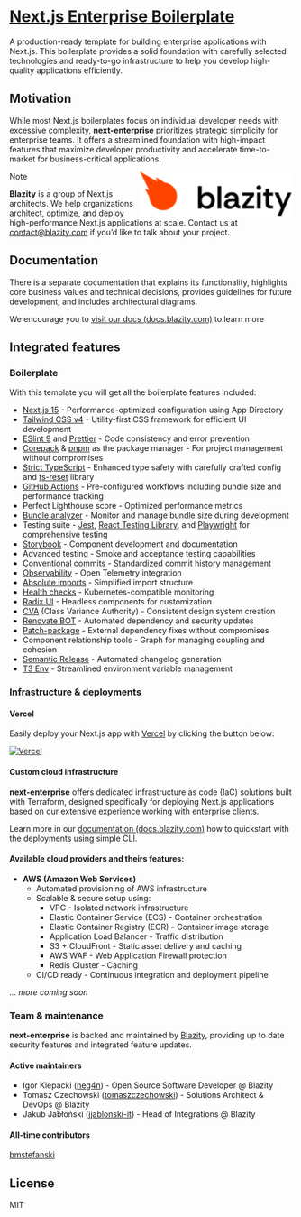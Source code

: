 
# [Next.js Enterprise Boilerplate](https://blazity.com/open-source/nextjs-enterprise-boilerplate) 

A production-ready template for building enterprise applications with Next.js. This boilerplate provides a solid foundation with carefully selected technologies and ready-to-go infrastructure to help you develop high-quality applications efficiently.

## Motivation

While most Next.js boilerplates focus on individual developer needs with excessive complexity, **next-enterprise** prioritizes strategic simplicity for enterprise teams. It offers a streamlined foundation with high-impact features that maximize developer productivity and accelerate time-to-market for business-critical applications.

<a href="https://blazity.com/">
<picture>
  <source media="(prefers-color-scheme: dark)" srcset="/assets/blazity-logo-dark.svg">
  <source media="(prefers-color-scheme: light)" srcset="/assets/blazity-logo-light.svg">
  <img alt="Logo" align="right" height="80" src="/assets/blazity-logo-light.svg">
</picture>
</a>

> [!NOTE]
> **Blazity** is a group of Next.js architects. We help organizations architect, optimize, and deploy high-performance Next.js applications at scale. Contact us at [contact@blazity.com](https://blazity.com) if you’d like to talk about your project.



## Documentation

There is a separate documentation that explains its functionality, highlights core business values and technical decisions, provides guidelines for future development, and includes architectural diagrams.

We encourage you to [visit our docs (docs.blazity.com)](https://docs.blazity.com) to learn more

## Integrated features

### Boilerplate
With this template you will get all the boilerplate features included:

* [Next.js 15](https://nextjs.org/) - Performance-optimized configuration using App Directory
* [Tailwind CSS v4](https://tailwindcss.com/) - Utility-first CSS framework for efficient UI development
* [ESlint 9](https://eslint.org/) and [Prettier](https://prettier.io/) - Code consistency and error prevention
* [Corepack](https://github.com/nodejs/corepack) & [pnpm](https://pnpm.io/) as the package manager - For project management without compromises 
* [Strict TypeScript](https://www.typescriptlang.org/) - Enhanced type safety with carefully crafted config and [ts-reset](https://github.com/total-typescript/ts-reset) library
* [GitHub Actions](https://github.com/features/actions) - Pre-configured workflows including bundle size and performance tracking
* Perfect Lighthouse score - Optimized performance metrics
* [Bundle analyzer](https://www.npmjs.com/package/@next/bundle-analyzer) - Monitor and manage bundle size during development
* Testing suite - [Jest](https://jestjs.io/), [React Testing Library](https://testing-library.com/react), and [Playwright](https://playwright.dev/) for comprehensive testing
* [Storybook](https://storybook.js.org/) - Component development and documentation
* Advanced testing - Smoke and acceptance testing capabilities
* [Conventional commits](https://www.conventionalcommits.org/) - Standardized commit history management
* [Observability](https://opentelemetry.io/) - Open Telemetry integration
* [Absolute imports](https://nextjs.org/docs/advanced-features/module-path-aliases) - Simplified import structure
* [Health checks](https://kubernetes.io/docs/tasks/configure-pod-container/configure-liveness-readiness-startup-probes/) - Kubernetes-compatible monitoring
* [Radix UI](https://www.radix-ui.com/) - Headless components for customization
* [CVA](http://cva.style/) (Class Variance Authority) - Consistent design system creation
* [Renovate BOT](https://www.whitesourcesoftware.com/free-developer-tools/renovate) - Automated dependency and security updates
* [Patch-package](https://www.npmjs.com/package/patch-package) - External dependency fixes without compromises
* Component relationship tools - Graph for managing coupling and cohesion
* [Semantic Release](https://github.com/semantic-release/semantic-release) - Automated changelog generation
* [T3 Env](https://env.t3.gg/) - Streamlined environment variable management

### Infrastructure & deployments

#### Vercel

Easily deploy your Next.js app with [Vercel](https://vercel.com/new?utm_medium=default-template&filter=next.js&utm_source=github&utm_campaign=next-enterprise) by clicking the button below:

[![Vercel](https://vercel.com/button)](https://vercel.com/new/git/external?repository-url=https://github.com/Blazity/next-enterprise)

#### Custom cloud infrastructure

**next-enterprise** offers dedicated infrastructure as code (IaC) solutions built with Terraform, designed specifically for deploying Next.js applications based on our extensive experience working with enterprise clients.

Learn more in our [documentation (docs.blazity.com)][docs] how to quickstart with the deployments using simple CLI.

#### Available cloud providers and theirs features:

* **AWS (Amazon Web Services)**
  * Automated provisioning of AWS infrastructure
  * Scalable & secure setup using:
     * VPC - Isolated network infrastructure
     * Elastic Container Service (ECS) - Container orchestration
     * Elastic Container Registry (ECR) - Container image storage
     * Application Load Balancer - Traffic distribution
     * S3 + CloudFront - Static asset delivery and caching
     * AWS WAF - Web Application Firewall protection
     * Redis Cluster - Caching
  * CI/CD ready - Continuous integration and deployment pipeline

*... more coming soon*

### Team & maintenance

**next-enterprise** is backed and maintained by [Blazity](https://blazity.com), providing up to date security features and integrated feature updates.

#### Active maintainers

- Igor Klepacki ([neg4n](https://github.com/neg4n)) - Open Source Software Developer @ Blazity
- Tomasz Czechowski ([tomaszczechowski](https://github.com/tomaszczechowski)) - Solutions Architect & DevOps @ Blazity
- Jakub Jabłoński ([jjablonski-it](https://github.com/jjablonski-it)) - Head of Integrations @ Blazity

#### All-time contributors
[bmstefanski](https://github.com/bmstefanski)

## License

MIT


[docs]: https://docs.blazity.com/next-enterprise/deployments/enterprise-cli
